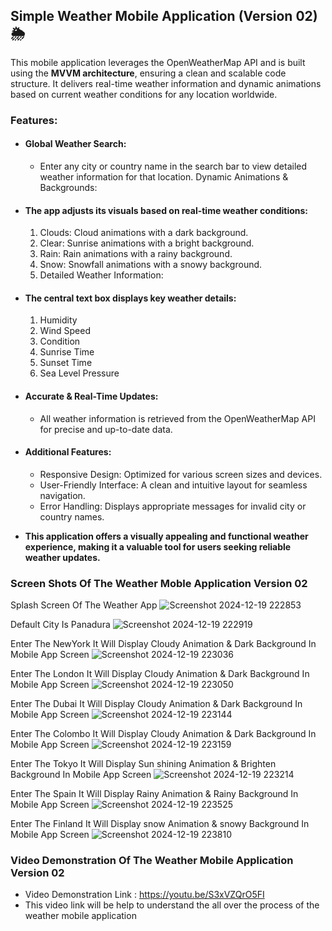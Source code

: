 ## Simple Weather Mobile Application (Version 02) 🌦️
This mobile application leverages the OpenWeatherMap API and is built using the **MVVM architecture**, ensuring a clean and scalable code structure. It delivers real-time weather information and dynamic animations based on current weather conditions for any location worldwide.

### Features:
+ #### Global Weather Search:

  + Enter any city or country name in the search bar to view detailed weather information for that location.
Dynamic Animations & Backgrounds:

+ #### The app adjusts its visuals based on real-time weather conditions:

  1) Clouds: Cloud animations with a dark background.
  2) Clear: Sunrise animations with a bright background.
  3) Rain: Rain animations with a rainy background.
  4) Snow: Snowfall animations with a snowy background.
  5) Detailed Weather Information:

+ #### The central text box displays key weather details:
  1) Humidity
  2) Wind Speed
  3) Condition 
  4) Sunrise Time
  5) Sunset Time
  6) Sea Level Pressure 
  
+ #### Accurate & Real-Time Updates:

  + All weather information is retrieved from the OpenWeatherMap API for precise and up-to-date data.

+ #### Additional Features:

  + Responsive Design: Optimized for various screen sizes and devices.
  + User-Friendly Interface: A clean and intuitive layout for seamless navigation.
  + Error Handling: Displays appropriate messages for invalid city or country names.

+ **This application offers a visually appealing and functional weather experience, making it a valuable tool for users seeking reliable weather updates.**

### Screen Shots Of The Weather Moble Application Version 02 

Splash Screen Of The Weather App
![Screenshot 2024-12-19 222853](https://github.com/user-attachments/assets/87df3924-4aa9-4fc0-86f0-636244425eaf)

Default City Is Panadura
![Screenshot 2024-12-19 222919](https://github.com/user-attachments/assets/0dfd6513-9688-482b-9a59-1d00cc5bf9ad)

Enter The NewYork It Will Display Cloudy Animation & Dark Background In Mobile App Screen
![Screenshot 2024-12-19 223036](https://github.com/user-attachments/assets/93cbda38-2a21-47ea-82ad-b9d13b216862)

Enter The London It Will Display Cloudy Animation & Dark Background In Mobile App Screen
![Screenshot 2024-12-19 223050](https://github.com/user-attachments/assets/95b3ea7d-47d0-4f7a-842a-191d016d1f4a)

Enter The Dubai It Will Display Cloudy Animation & Dark Background In Mobile App Screen
![Screenshot 2024-12-19 223144](https://github.com/user-attachments/assets/02949e14-a8be-4a53-945f-e00f230ee3c5)

Enter The Colombo It Will Display Cloudy Animation & Dark Background In Mobile App Screen
![Screenshot 2024-12-19 223159](https://github.com/user-attachments/assets/10a33bc0-3ace-45da-9f20-f45650f8d588)

Enter The Tokyo It Will Display Sun shining Animation & Brighten Background In Mobile App Screen
![Screenshot 2024-12-19 223214](https://github.com/user-attachments/assets/05091a70-6d54-419c-89ab-477a0a238636)

Enter The Spain It Will Display Rainy Animation & Rainy Background In Mobile App Screen
![Screenshot 2024-12-19 223525](https://github.com/user-attachments/assets/211670b3-e0ec-43c7-91aa-0d8d34f6eda6)

Enter The Finland It Will Display snow Animation & snowy Background In Mobile App Screen
![Screenshot 2024-12-19 223810](https://github.com/user-attachments/assets/4f34bb50-6e50-42dc-883f-15c46d0f035d)


### Video Demonstration Of The Weather Mobile Application Version 02

+ Video Demonstration Link : https://youtu.be/S3xVZQrO5FI
+ This video link will be help to understand the all over the process of the weather mobile application

  
